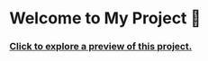 # Welcome to My Project 👋

### [Click to explore a preview of this project.](https://sunnyside-agency-landing-page-main.onrender.com)
